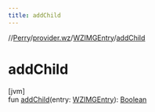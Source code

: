 ```yaml
---
title: addChild
---
```

//[Perry](../../../index.html)/[provider.wz](../index.html)/[WZIMGEntry](index.html)/[addChild](add-child.html)



# addChild



[jvm]\
fun [addChild](add-child.html)(entry: [WZIMGEntry](index.html)): [Boolean](https://kotlinlang.org/api/latest/jvm/stdlib/kotlin/-boolean/index.html)




